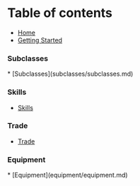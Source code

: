<h1>Table of contents</h1>

* [Home](index.md)
* [Getting Started](getting-started/getting-started.md)

<h3>Subclasses </h3>
* [Subclasses](subclasses/subclasses.md)

### Skills 
* [Skills](skills/skills.md)

### Trade </h3>
* [Trade](trade/trade.md)

<h3>Equipment </h3>
* [Equipment](equipment/equipment.md)